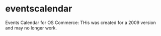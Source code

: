 eventscalendar
==============

Events Calendar for OS Commerce: THis was created for a 2009 version and may no longer work.
